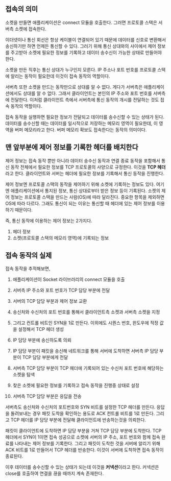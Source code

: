 ## 접속의 의미

소켓을 만들면 애플리케이션은 connect 모듈을 호출한다. 그러면 프로토콜 스택은 서버측 소켓에 접속한다.

이더넷이나 통신 회선은 항상 케이블이 연결되어 있기 때문에 데이터를 신호로 변환해서 송신하기만 하면 언제든 통신할 수 있다. 그러기 위해 통신 상대와의 사이에서 제어 정보를 주고받아 소켓에 필요한 정보를 기록하고 데이터 송수신이 가능한 상태로 만들어야 한다.

소켓을 만든 직후는 통신 상대가 누구인지 모른다. IP 주소나 포트 번호를 프로토콜 스택에 알리는 동작이 필요한데 이것이 접속 동작의 역할이다.

서버측 또한 소켓을 만드는 동작만으로 상대를 알 수 없다. 게다가 서버측은 애플리케이션에서도 상대를 알 수 없다. 그래서 클라이언트는 본인의 IP 주소와 포트 번호를 서버측에 전달한다. 이처럼 클라이언트 측에서 서버측에 통신 동작의 개시를 전달하는 것도 접속 동작의 역할이다.

접속 동작을 실행하면 필요한 정보가 전달되고 데이터를 송수신할 수 있는 상태가 된다. 데이터를 송수신할 때는 데이터를 일시적으로 저장하는 메모리 영역이 필요한데, 이 영역을 버퍼 메모리라고 한다. 버퍼 메모리 확보도 접속한다는 동작의 의미이다.



## 맨 앞부분에 제어 정보를 기록한 헤더를 배치한다

제어 정보는 접속 동작 뿐만 아니라 데이터 송수신 동작과 연결 종료 동작을 포함해서 통신 동작 전체에서 필요한 정보를 TCP 프로토콜의 사양으로 규정한다. 이것을 **TCP 헤더**라고 한다. 클라이언트와 서버는 헤더에 필요한 정보를 기록해서 통신 동작을 진행한다.

제어 정보엔 프로토콜 스택의 동작을 제어하기 위해 소켓에 기록하는 정보도 있다. 여기엔 애플리케이션에서 통지된 정보, 통신 상대로부터 받은 정보 등이 기록된다. 소켓의 제어 정보는 프로토콜 스택을 만드는 사람(OS)에 따라 달라진다. 중요한 항목을 제외하면 OS에 따라 다르다. 그래도 통신이 되는 이유는 통신할 때 헤더에 있는 제어 정보를 이용하기 때문이다.

즉, 통신 동작에 이용하는 제어 정보는 2가지다.

1. 헤더 정보
2. 소켓(프로토콜 스택의 메모리 영역)에 기록되는 정보



## 접속 동작의 실제

접속 동작을 추적해보면,

1. 애플리케이션이 Socket 라이브러리의 connect 모듈을 호출
2. 서버측 IP 주소와 포트 번호가 TCP 담당 부분에 전달
3. 서버의 TCP 담당 부분과 제어 정보 교환

4. 송신처와 수신처의 포트 번호를 통해서 클라이언트측 소켓과 서버측 소켓을 지정
5. 그리고 컨트롤 비트인 SYN을 1로 만든다. 이외에도 시퀀스 번호, 윈도우에 적정 값을 설정해서 TCP 헤더 생성
6. IP 담당 부분에 송신하도록 의뢰
7. IP 담당 부분이 패킷을 송신해 네트워크를 통해 서버에 도착하면 서버측 IP 담당 부분이 TCP 담당 부분에게 전달
8. 서버측 TCP 담당 부분이 TCP 헤더에 기록되어 있는 수신처 포트 번호에 해당하는 소켓을 탐색
9. 찾은 소켓에 필요한 정보를 기록하고 접속 동작을 진행중 상태로 설정
10. 서버측 TCP 담당 부분은 응답을 전송



서버측도 송신처와 수신처의 포트번호와 SYN 비트를 설정한 TCP 헤더를 만든다. 응답을 돌려보내는 경우 패킷 도착을 확인하는 용도로 ACK 컨트롤 비트를 1로 만든다. 그리고 TCP 헤더를 IP 담당 부분에 전달해 클라이언트에 반송하는것을 의뢰한다.

패킷이 클라이언트에 도착하면 IP 담당 부분을 거쳐 TCP 담당 부분에 도착한다. TCP 헤더에서 SYN이 1이면 접속 성공으로 소켓에 서버의 IP 주소, 포트 번호와 함께 접속 완료를 나타내는 제어 정보를 기록한다. 그리고 패킷이 도착한 것을 서버에 알리기 위해 ACK 비트를 1로 만들어서 TCP 헤더를 반송한다. 이것이 서버에 도착하면 접속 동작이 종료된다.

이후 데이터를 송수신할 수 있는 상태가 되는데 이것을 **커넥션**이라고 한다. 커넥션은 close를 호출하여 연결을 끊을 때까지 계속 존재한다.